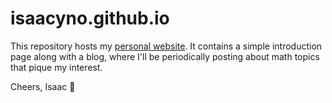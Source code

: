 # isaacyno.github.io

This repository hosts my [personal website](https://isaacyno.github.io/). It contains a simple introduction page along with a blog, where I'll be periodically posting about math topics that pique my interest.

Cheers, Isaac 🤠
